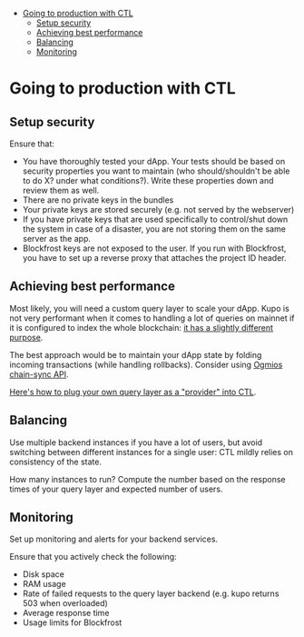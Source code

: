 <!-- START doctoc generated TOC please keep comment here to allow auto update -->
<!-- DON'T EDIT THIS SECTION, INSTEAD RE-RUN doctoc TO UPDATE -->

- [Going to production with CTL](#going-to-production-with-ctl)
  - [Setup security](#setup-security)
  - [Achieving best performance](#achieving-best-performance)
  - [Balancing](#balancing)
  - [Monitoring](#monitoring)

<!-- END doctoc generated TOC please keep comment here to allow auto update -->

# Going to production with CTL

## Setup security

Ensure that:

- You have thoroughly tested your dApp. Your tests should be based on security properties you want to maintain (who should/shouldn't be able to do X? under what conditions?). Write these properties down and review them as well.
- There are no private keys in the bundles
- Your private keys are stored securely (e.g. not served by the webserver)
- If you have private keys that are used specifically to control/shut down the system in case of a disaster, you are not storing them on the same server as the app.
- Blockfrost keys are not exposed to the user. If you run with Blockfrost, you have to set up a reverse proxy that attaches the project ID header.

## Achieving best performance

Most likely, you will need a custom query layer to scale your dApp. Kupo is not very performant when it comes to handling a lot of queries on mainnet if it is configured to index the whole blockchain: [it has a slightly different purpose](https://github.com/CardanoSolutions/kupo/issues/146#issuecomment-1810571796).

The best approach would be to maintain your dApp state by folding incoming transactions (while handling rollbacks). Consider using [Ogmios chain-sync API](https://ogmios.dev/mini-protocols/local-chain-sync/).

[Here's how to plug your own query layer as a "provider" into CTL](./custom-query-layers.md).

## Balancing

Use multiple backend instances if you have a lot of users, but avoid switching between different instances for a single user: CTL mildly relies on consistency of the state.

How many instances to run? Compute the number based on the response times of your query layer and expected number of users.

## Monitoring

Set up monitoring and alerts for your backend services.

Ensure that you actively check the following:

- Disk space
- RAM usage
- Rate of failed requests to the query layer backend (e.g. kupo returns 503 when overloaded)
- Average response time
- Usage limits for Blockfrost
